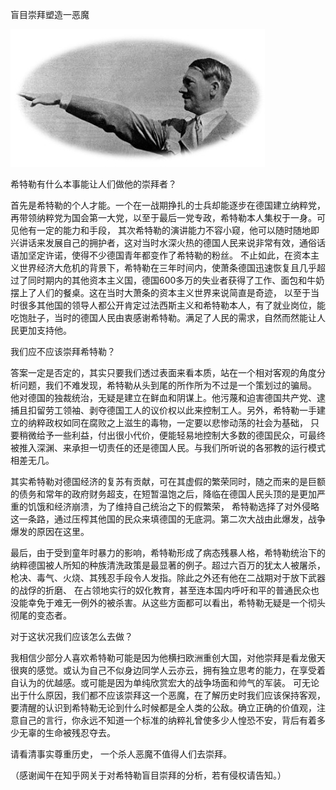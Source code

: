 盲目崇拜塑造一恶魔


![盲目崇拜塑造一恶魔](https://github.com/ywangnccu/ywang/blob/main/images/HITLER.jpg)

希特勒有什么本事能让人们做他的崇拜者？

首先是希特勒的个人才能。一个在一战期挣扎的士兵却能逐步在德国建立纳粹党，再带领纳粹党为国会第一大党，以至于最后一党专政，希特勒本人集权于一身。可见他有一定的能力和手段，
其次希特勒的演讲能力不容小窥，他可以随时随地即兴讲话来发展自己的拥护者，这对当时水深火热的德国人民来说非常有效，通俗话语加坚定许诺，使得不少德国青年都变作了希特勒的粉丝。
不止如此，在资本主义世界经济大危机的背景下，希特勒在三年时间内，使萧条德国迅速恢复且几乎超过了同时期内的其他资本主义国，德国600多万的失业者获得了工作、面包和牛奶摆上了人们的餐桌。这在当时大萧条的资本主义世界来说简直是奇迹，
以至于当时很多其他国的领导人都公开肯定过法西斯主义和希特勒本人，有了就业岗位，能吃饱肚子，当时的德国人民由衷感谢希特勒。满足了人民的需求，自然而然能让人民更加支持他。

我们应不应该崇拜希特勒？

答案一定是否定的，其实只要我们透过表面来看本质，站在一个相对客观的角度分析问题，我们不难发现，希特勒从头到尾的所作所为不过是一个策划过的骗局。
他对德国的独裁统治，无疑是建立在鲜血和阴谋上。他污蔑和迫害德国共产党、逮捕且扣留劳工领袖、剥夺德国工人的议价权以此来控制工人。另外，希特勒一手建立的纳粹政权如同在腐败之上滋生的毒物，一定要以悲惨动荡的社会为基础，
只要稍微给予一些利益，付出很小代价，便能轻易地控制大多数的德国民众，可最终被推入深渊、来承担一切责任的还是德国人民。与我们所听说的各邪教的运行模式相差无几。

其实希特勒对德国经济的复苏有贡献，可在其虚假的繁荣同时，随之而来的是巨额的债务和常年的政府财务超支，在短暂温饱之后，降临在德国人民头顶的是更加严重的饥饿和经济崩溃，为了维持自己统治之下的假繁荣，
希特勒选择了对外侵略这一条路，通过压榨其他国的民众来填德国的无底洞。第二次大战由此爆发，战争爆发的原因在这里。

最后，由于受到童年时暴力的影响，希特勒形成了病态残暴人格，希特勒统治下的纳粹德国被人所知的种族清洗政策是最显著的例子。超过六百万的犹太人被屠杀，枪决、毒气、火烧、其残忍手段令人发指。除此之外还有他在二战期对于放下武器的战俘的折磨、
在占领地实行的奴化教育，甚至连本国内呼吁和平的普通民众也没能幸免于难无一例外的被杀害。从这些方面都可以看出，希特勒无疑是一个彻头彻尾的变态者。

对于这状况我们应该怎么去做？

我相信少部分人喜欢希特勒可能是因为他横扫欧洲重创大国，对他崇拜是看龙傲天很爽的感觉。或认为自己不似身边同学人云亦云，拥有独立思考的能力，在享受着自认为的优越感。或可能是因为单纯欣赏宏大的战争场面和帅气的军装。
可无论出于什么原因，我们都不应该崇拜这一个恶魔，在了解历史时我们应该保持客观，要清醒的认识到希特勒无论到什么时候都是全人类的公敌。确立正确的价值观，注意自己的言行，你永远不知道一个标准的纳粹礼曾使多少人惶恐不安，背后有着多少无辜的生命被残忍夺去。

请看清事实尊重历史， 一个杀人恶魔不值得人们去崇拜。


（感谢闻午在知乎网关于对希特勒盲目崇拜的分析，若有侵权请告知。）

